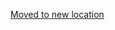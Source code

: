 [Moved to new location](https://github.com/DataTalksClub/machine-learning-zoomcamp/blob/master/01-intro/homework.md)
